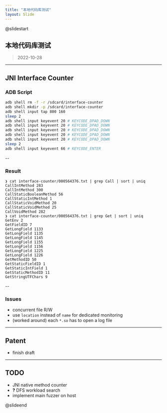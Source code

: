 ```yaml
---
title: "本地代码库测试"
layout: Slide
---
```


@slidestart

## 本地代码库测试

> 2022-10-28

---

## JNI Interface Counter

### ADB Script

```bash
adb shell rm -f -r /sdcard/interface-counter
adb shell mkdir -p /sdcard/interface-counter
adb shell input tap 800 160
sleep 2
adb shell input keyevent 20 # KEYCODE_DPAD_DOWN
adb shell input keyevent 20 # KEYCODE_DPAD_DOWN
adb shell input keyevent 20 # KEYCODE_DPAD_DOWN
adb shell input keyevent 20 # KEYCODE_DPAD_DOWN
adb shell input keyevent 20 # KEYCODE_DPAD_DOWN
sleep 2
adb shell input keyevent 66 # KEYCODE_ENTER
```

--

### Result

```shell-session
❯ cat interface-counter/000564376.txt | grep Call | sort | uniq
CallIntMethod 283
CallIntMethod 300
CallStaticBooleanMethod 56
CallStaticIntMethod 1
CallStaticVoidMethod 20
CallStaticVoidMethod 25
CallVoidMethod 282
❯ cat interface-counter/000564376.txt | grep Get | sort | uniq
GetEnv 2
GetFieldID 7
GetLongField 1133
GetLongField 1135
GetLongField 1145
GetLongField 1155
GetLongField 1156
GetLongField 1225
GetLongField 1226
GetMethodID 50
GetStaticFieldID 1
GetStaticIntField 1
GetStaticMethodID 11
GetStringUTFChars 9
```

--

### Issues

- concurrent file R/W
- use `location` instead of `name` for dedicated monitoring
- (worked around) each `*.so` has to open a log file

---

## Patent

- finish draft

---

## TODO

- JNI native method counter
- **?** DFS workload search
- implement main fuzzer on host

@slideend
